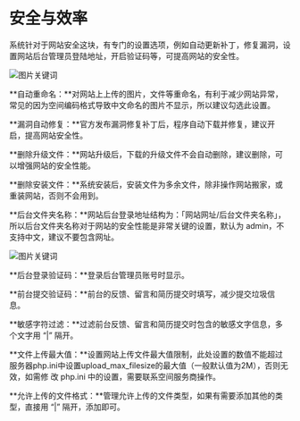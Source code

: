 # 安全与效率

系统针对于网站安全这块，有专门的设置选项，例如自动更新补丁，修复漏洞，设置网站后台管理员登陆地址，开启验证码等，可提高网站的安全性。

![图片关键词](https://help.mituo.cn/jz/upload/201902/1550050108727186.png)

**自动重命名：**对网站上上传的图片，文件等重命名，有利于减少网站异常，常见的因为空间编码格式导致中文命名的图片不显示，所以建议勾选此设置。

**漏洞自动修复：**官方发布漏洞修复补丁后，程序自动下载并修复，建议开启，提高网站安全性。

**删除升级文件：**网站升级后，下载的升级文件不会自动删除，建议删除，可以增强网站的安全性能。

**删除安装文件：**系统安装后，安装文件为多余文件，除非操作网站搬家，或重装网站，否则不会用到。

**后台文件夹名称：**网站后台登录地址结构为：「网站网址/后台文件夹名称」，所以后台文件夹名称对于网站的安全性能是非常关键的设置，默认为 admin，不支持中文，建议不要包含网址。

![图片关键词](https://help.mituo.cn/jz/upload/201902/1550050128860640.png)

**后台登录验证码：**登录后台管理员账号时显示。

**前台提交验证码：**前台的反馈、留言和简历提交时填写，减少提交垃圾信息。

**敏感字符过滤：**过滤前台反馈、留言和简历提交时包含的敏感文字信息，多个文字用 “|” 隔开。

**文件上传最大值：**设置网站上传文件最大值限制，此处设置的数值不能超过服务器php.ini中设置upload_max_filesize的最大值（一般默认值为2M），否则无效，如需修 改 php.ini 中的设置，需要联系空间服务商操作。

**允许上传的文件格式：**管理允许上传的文件类型，如果有需要添加其他的类型，直接用 “|” 隔开，添加即可。